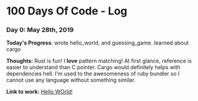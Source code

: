 # 100 Days Of Code - Log

### Day 0: May 28th, 2019

**Today's Progress**: wrote hello_world, and guessing_game. learned about cargo

**Thoughts:** Rust is fun! I **love** pattern matching! At first glance, reference is easier to understand than C pointer. Cargo would definitely helps with dependencies hell. I'm used to the awesomeness of ruby bundler so I cannot use any language without something similar.

**Link to work:** [Hello WOrld!](./00_hello_world)
